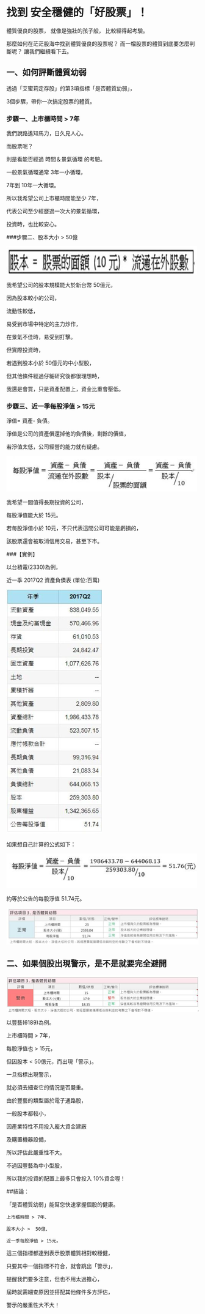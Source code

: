 # 找到 安全穩健的「好股票」！


體質優良的股票，
就像是強壯的孩子般，
比較經得起考驗。

 

那麼如何在茫茫股海中找到體質優良的股票呢？
而一檔股票的體質到底要怎麼判斷呢？
讓我們繼續看下去。


## 一、如何評斷體質幼弱

透過「艾蜜莉定存股」的第3項指標「是否體質幼弱」，

3個步驟，帶你一次搞定股票的體質。

### 步驟一、上市櫃時間 > 7年

我們說路遙知馬力，日久見人心。

而股票呢？

則是看能否經過 時間＆景氣循環 的考驗。

 

一般景氣循環通常 3年一小循環，

7年到 10年一大循環。

 

所以我希望公司上市櫃時間能至少 7年，

代表公司至少經歷過一次大的景氣循環，

投資時，也比較安心。

 

###步驟二、股本大小 >  50億


![](images/20170921221419898.jpg)

我希望公司的股本規模能大於新台幣 50億元，

因為股本較小的公司，

流動性較低，

易受到市場中特定的主力炒作，

在景氣不佳時，易受到打擊。

 

但實際投資時，

若遇到股本小於 50億元的中小型股，

但其他條件經過仔細研究後都很理想時，

我還是會買，只是資產配置上，資金比重會壓低。

### 步驟三、近一季每股淨值 > 15元


淨值= 資產- 負債。

 

淨值是公司的資產償還掉他的負債後，剩餘的價值，

若淨值太低，公司經營的能力就有疑慮。



![](images/20170921221515875.jpg)


我希望一間值得長期投資的公司，

每股淨值能大於 15元。

 

若每股淨值小於 10元，不只代表這間公司可能是虧損的，

該股票還會被取消信用交易，甚至下市。


###【實例】

 

以台積電(2330)為例，

近一季 2017Q2 資產負債表 (單位:百萬)

![](images/20170921221822601.jpg)

如果想自己計算的公式如下：

![](images/20170921221932917.jpg)

約等於公告的每股淨值 51.74元。

![](images/20170921221559135.jpg)


## 二、如果個股出現警示，是不是就要完全避開

![](images/20170921224133780.jpg)

以豐藝(6189)為例。

 

上市櫃時間 > 7年，

每股淨值也 > 15元，

但因股本 < 50億元，而出現「警示」。

 

一旦指標出現警示，

就必須去細查它的情況是否嚴重。

 

由於豐藝的類型屬於電子通路股，

一般股本都較小，

因產業特性不用投入龐大資金建廠

及購置機器設備，

所以評估此嚴重性不大。

 

不過因豐藝為中小型股，

所以我的投資的配置上最多只會投入 10%資金喔！

 

 

##結論：

 

「是否體質幼弱」能幫您快速掌握個股的健康。

 

`上市櫃時間 > 7年、`

`股本大小 >  50億、`

`近一季每股淨值 > 15元。`

 

這三個指標都達到表示股票體質相對較穩健，

只要其中一個指標不符合，就會跳出「警示」，

提醒我們要多注意，但也不用太過擔心，

屆時就需細查原因並搭配其他條件多方評估，

警示的嚴重性大不大！